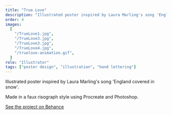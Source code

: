 ```yaml
---
title: "True Love"
description: "Illustrated poster inspired by Laura Marling's song 'England covered in snow'. Made in a faux risograph style using Procreate and Photoshop."
order: 4
images:
  [
    "/TrueLove1.jpg",
    "/TrueLove3.jpg",
    "/TrueLove3.jpg",
    "/TrueLove4.jpg",
    "/truelove-animation.gif",
  ]
role: "Illustrator"
tags: ["poster design", "illustration", "hand lettering"]
---
```


Illustrated poster inspired by Laura Marling's song 'England covered in snow'.

Made in a faux risograph style using Procreate and Photoshop.

[See the project on Behance](https://behance.net/amparozeballos)
